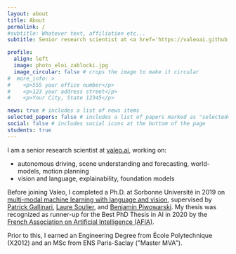 ```yaml
---
layout: about
title: About
permalink: /
#subtitle: Whatever text, affiliation etc...
subtitle: Senior research scientist at <a href='https://valeoai.github.io'>valeo.ai</a>

profile:
  align: left
  image: photo_eloi_zablocki.jpg
  image_circular: false # crops the image to make it circular
#  more_info: >
#    <p>555 your office number</p>
#    <p>123 your address street</p>
#    <p>Your City, State 12345</p>

news: true # includes a list of news items
selected_papers: false # includes a list of papers marked as "selected={true}"
social: false # includes social icons at the bottom of the page
students: true
---
```


I am a senior research scientist at [valeo.ai](https://valeoai.github.io), working on:
- autonomous driving, scene understanding and forecasting, world-models, motion planning
- vision and language, explainability, foundation models

Before joining Valeo, I completed a Ph.D. at Sorbonne Université in 2019 on [multi-modal machine learning with language and vision](https://theses.fr/2019SORUS409), supervised by [Patrick Gallinari](https://pages.isir.upmc.fr/gallinari/), [Laure Soulier](https://pages.isir.upmc.fr/soulier/), and [Benjamin Piwowarski](https://www.piwowarski.fr/). My thesis was recognized as runner-up for the Best PhD Thesis in AI in 2020 by the [French Association on Artificial Intelligence (AFIA)](https://afia.asso.fr/).

Prior to this, I earned an Engineering Degree from École Polytechnique (X2012) and an MSc from ENS Paris-Saclay ("Master MVA").
